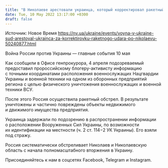 ```yaml
---
title: "В Николаеве арестовали украинца, который корректировал ракетный удар РФ по оборонному предприятию города"
date: Tue, 10 May 2022 13:17:00 +0300
draft: false
---
```

Источник: Новое Время https://nv.ua/ukraine/events/voyna-v-ukraine-sud-arestoval-ukrainca-za-korrektirovku-raketnogo-udara-po-nikolaevu-50240877.html


Война России против Украины — главные события 10 мая

 Как сообщили в Офисе генпрокурора, 4 апреля подозреваемый предоставил пророссийскому блогеру-активисту информацию с точными координатами расположения военнослужащих Нацгвардии Украины и военной техники на одном из оборонных предприятий региона с целью физического уничтожения военнослужащих и военной техники ВСУ.

После этого Россия осуществила ракетный обстрел. В результате уничтожены и частично повреждены объекты недвижимого и движимого имущества предприятия.

Украинца задержали по подозрению в распространении информации о расположении Вооруженных Сил Украины, по возможности их идентификации на местности (ч. 2 ст. 114−2 УК Украины). Его взяли под стражу.

Россия систематически обстреливает Николаев и Николаевскую область с начала полномасштабного вторжения в Украину.

Присоединяйтесь к нам в соцсетях Facebook, Telegram и Instagram.
